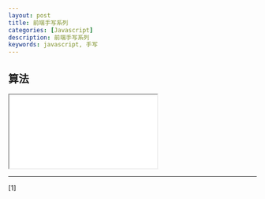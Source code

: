 ```yaml
---
layout: post
title: 前端手写系列
categories: [Javascript]
description: 前端手写系列
keywords: javascript, 手写
---
```


## 算法

<iframe name="codemirror" font-size="14" src="{{ site.url }}/packages/apps/codemirror/lib/index.html">
</iframe>

---

[1] []()